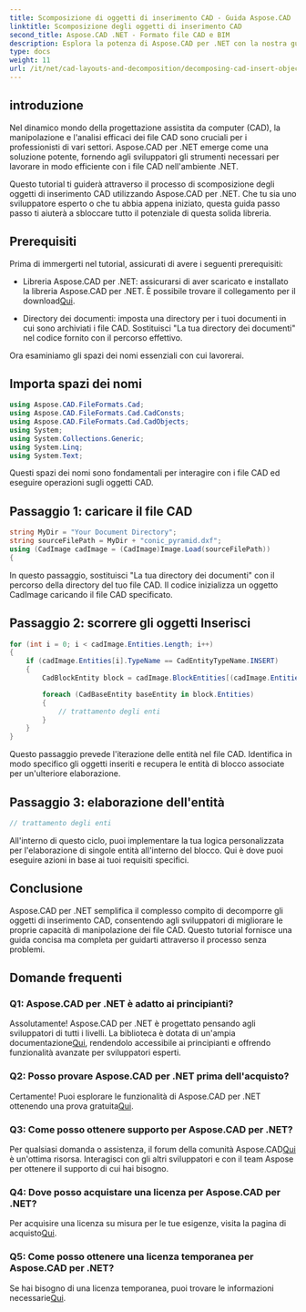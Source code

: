 ```yaml
---
title: Scomposizione di oggetti di inserimento CAD - Guida Aspose.CAD
linktitle: Scomposizione degli oggetti di inserimento CAD
second_title: Aspose.CAD .NET - Formato file CAD e BIM
description: Esplora la potenza di Aspose.CAD per .NET con la nostra guida passo passo sulla scomposizione degli oggetti di inserimento CAD.
type: docs
weight: 11
url: /it/net/cad-layouts-and-decomposition/decomposing-cad-insert-objects/
---
```

## introduzione

Nel dinamico mondo della progettazione assistita da computer (CAD), la manipolazione e l'analisi efficaci dei file CAD sono cruciali per i professionisti di vari settori. Aspose.CAD per .NET emerge come una soluzione potente, fornendo agli sviluppatori gli strumenti necessari per lavorare in modo efficiente con i file CAD nell'ambiente .NET.

Questo tutorial ti guiderà attraverso il processo di scomposizione degli oggetti di inserimento CAD utilizzando Aspose.CAD per .NET. Che tu sia uno sviluppatore esperto o che tu abbia appena iniziato, questa guida passo passo ti aiuterà a sbloccare tutto il potenziale di questa solida libreria.

## Prerequisiti

Prima di immergerti nel tutorial, assicurati di avere i seguenti prerequisiti:

-  Libreria Aspose.CAD per .NET: assicurarsi di aver scaricato e installato la libreria Aspose.CAD per .NET. È possibile trovare il collegamento per il download[Qui](https://releases.aspose.com/cad/net/).

- Directory dei documenti: imposta una directory per i tuoi documenti in cui sono archiviati i file CAD. Sostituisci "La tua directory dei documenti" nel codice fornito con il percorso effettivo.

Ora esaminiamo gli spazi dei nomi essenziali con cui lavorerai.

## Importa spazi dei nomi

```csharp
using Aspose.CAD.FileFormats.Cad;
using Aspose.CAD.FileFormats.Cad.CadConsts;
using Aspose.CAD.FileFormats.Cad.CadObjects;
using System;
using System.Collections.Generic;
using System.Linq;
using System.Text;
```

Questi spazi dei nomi sono fondamentali per interagire con i file CAD ed eseguire operazioni sugli oggetti CAD.

## Passaggio 1: caricare il file CAD

```csharp
string MyDir = "Your Document Directory";
string sourceFilePath = MyDir + "conic_pyramid.dxf";
using (CadImage cadImage = (CadImage)Image.Load(sourceFilePath))
{
```

In questo passaggio, sostituisci "La tua directory dei documenti" con il percorso della directory del tuo file CAD. Il codice inizializza un oggetto CadImage caricando il file CAD specificato.

## Passaggio 2: scorrere gli oggetti Inserisci

```csharp
for (int i = 0; i < cadImage.Entities.Length; i++)
{
    if (cadImage.Entities[i].TypeName == CadEntityTypeName.INSERT)
    {
        CadBlockEntity block = cadImage.BlockEntities[(cadImage.Entities[i] as CadInsertObject).Name];

        foreach (CadBaseEntity baseEntity in block.Entities)
        {
            // trattamento degli enti
        }
    }
}
```

Questo passaggio prevede l'iterazione delle entità nel file CAD. Identifica in modo specifico gli oggetti inseriti e recupera le entità di blocco associate per un'ulteriore elaborazione.

## Passaggio 3: elaborazione dell'entità

```csharp
// trattamento degli enti
```

All'interno di questo ciclo, puoi implementare la tua logica personalizzata per l'elaborazione di singole entità all'interno del blocco. Qui è dove puoi eseguire azioni in base ai tuoi requisiti specifici.

## Conclusione

Aspose.CAD per .NET semplifica il complesso compito di decomporre gli oggetti di inserimento CAD, consentendo agli sviluppatori di migliorare le proprie capacità di manipolazione dei file CAD. Questo tutorial fornisce una guida concisa ma completa per guidarti attraverso il processo senza problemi.

## Domande frequenti

### Q1: Aspose.CAD per .NET è adatto ai principianti?

 Assolutamente! Aspose.CAD per .NET è progettato pensando agli sviluppatori di tutti i livelli. La biblioteca è dotata di un'ampia documentazione[Qui](https://reference.aspose.com/cad/net/), rendendolo accessibile ai principianti e offrendo funzionalità avanzate per sviluppatori esperti.

### Q2: Posso provare Aspose.CAD per .NET prima dell'acquisto?

 Certamente! Puoi esplorare le funzionalità di Aspose.CAD per .NET ottenendo una prova gratuita[Qui](https://releases.aspose.com/).

### Q3: Come posso ottenere supporto per Aspose.CAD per .NET?

 Per qualsiasi domanda o assistenza, il forum della comunità Aspose.CAD[Qui](https://forum.aspose.com/c/cad/19) è un'ottima risorsa. Interagisci con gli altri sviluppatori e con il team Aspose per ottenere il supporto di cui hai bisogno.

### Q4: Dove posso acquistare una licenza per Aspose.CAD per .NET?

Per acquisire una licenza su misura per le tue esigenze, visita la pagina di acquisto[Qui](https://purchase.aspose.com/buy).

### Q5: Come posso ottenere una licenza temporanea per Aspose.CAD per .NET?

 Se hai bisogno di una licenza temporanea, puoi trovare le informazioni necessarie[Qui](https://purchase.aspose.com/temporary-license/).